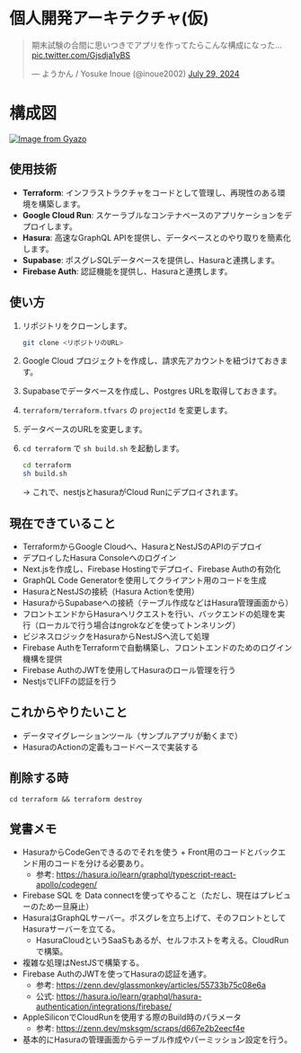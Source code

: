 # 個人開発アーキテクチャ(仮)

<blockquote class="twitter-tweet" data-media-max-width="560"><p lang="ja" dir="ltr">期末試験の合間に思いつきでアプリを作ってたらこんな構成になった… <a href="https://t.co/Gjsdja1yBS">pic.twitter.com/Gjsdja1yBS</a></p>&mdash; ようかん / Yosuke Inoue (@inoue2002) <a href="https://twitter.com/inoue2002/status/1817953006056571201?ref_src=twsrc%5Etfw">July 29, 2024</a></blockquote> <script async src="https://platform.twitter.com/widgets.js" charset="utf-8"></script>


# 構成図

[![Image from Gyazo](https://i.gyazo.com/8cb1f626fa527ac2556b58a6d4e4ec97.png)](https://gyazo.com/8cb1f626fa527ac2556b58a6d4e4ec97)

## 使用技術

- **Terraform**: インフラストラクチャをコードとして管理し、再現性のある環境を構築します。
- **Google Cloud Run**: スケーラブルなコンテナベースのアプリケーションをデプロイします。
- **Hasura**: 高速なGraphQL APIを提供し、データベースとのやり取りを簡素化します。
- **Supabase**: ポスグレSQLデータベースを提供し、Hasuraと連携します。
- **Firebase Auth**: 認証機能を提供し、Hasuraと連携します。

## 使い方

1. リポジトリをクローンします。
   ```sh
   git clone <リポジトリのURL>
   ```

2. Google Cloud プロジェクトを作成し、請求先アカウントを紐づけておきます。

3. Supabaseでデータベースを作成し、Postgres URLを取得しておきます。

4. `terraform/terraform.tfvars` の `projectId` を変更します。

5. データベースのURLを変更します。

6. `cd terraform` で `sh build.sh` を起動します。
   ```sh
   cd terraform
   sh build.sh
   ```
   → これで、nestjsとhasuraがCloud Runにデプロイされます。

## 現在できていること

- TerraformからGoogle Cloudへ、HasuraとNestJSのAPIのデプロイ
- デプロイしたHasura Consoleへのログイン
- Next.jsを作成し、Firebase Hostingでデプロイ、Firebase Authの有効化
- GraphQL Code Generatorを使用してクライアント用のコードを生成
- HasuraとNestJSの接続（Hasura Actionを使用）
- HasuraからSupabaseへの接続（テーブル作成などはHasura管理画面から）
- フロントエンドからHasuraへリクエストを行い、バックエンドの処理を実行（ローカルで行う場合はngrokなどを使ってトンネリング）
- ビジネスロジックをHasuraからNestJSへ流して処理
- Firebase AuthをTerraformで自動構築し、フロントエンドのためのログイン機構を提供
- Firebase AuthのJWTを使用してHasuraのロール管理を行う
- NestjsでLIFFの認証を行う

## これからやりたいこと
- データマイグレーションツール（サンプルアプリが動くまで）
- HasuraのActionの定義もコードベースで実装する


## 削除する時

`cd terraform && terraform destroy`

## 覚書メモ

- HasuraからCodeGenできるのでそれを使う + Front用のコードとバックエンド用のコードを分ける必要あり。
  - 参考: https://hasura.io/learn/graphql/typescript-react-apollo/codegen/
- Firebase SQL を Data connectを使ってやること（ただし、現在はプレビューのため一旦廃止）
- HasuraはGraphQLサーバー。ポスグレを立ち上げて、そのフロントとしてHasuraサーバーを立てる。
  - HasuraCloudというSaaSもあるが、セルフホストを考える。CloudRunで構築。
- 複雑な処理はNestJSで構築する。
- Firebase AuthのJWTを使ってHasuraの認証を通す。
  - 参考: https://zenn.dev/glassmonkey/articles/55733b75c08e6a
  - 公式: https://hasura.io/learn/graphql/hasura-authentication/integrations/firebase/
- AppleSiliconでCloudRunを使用する際のBuild時のパラメータ
  - 参考: https://zenn.dev/msksgm/scraps/d667e2b2eecf4e
- 基本的にHasuraの管理画面からテーブル作成やパーミッション設定を行う。
